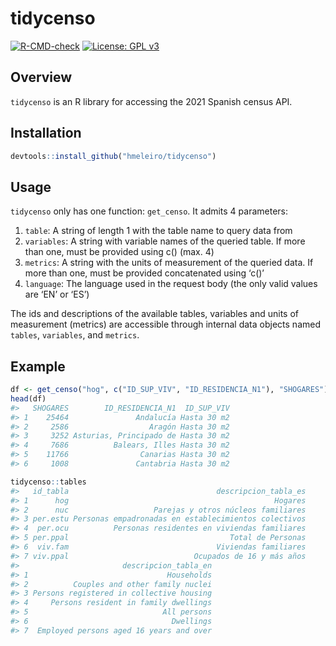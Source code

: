 
# tidycenso

<!-- badges: start -->

[![R-CMD-check](https://github.com/hmeleiro/tidycenso/actions/workflows/R-CMD-check.yaml/badge.svg)](https://github.com/hmeleiro/tidycenso/actions/workflows/R-CMD-check.yaml)
[![License: GPL
v3](https://img.shields.io/badge/License-GPLv3-blue.svg)](https://www.gnu.org/licenses/gpl-3.0)

<!-- badges: end -->

## Overview

`tidycenso` is an R library for accessing the 2021 Spanish census API.

## Installation

``` r
devtools::install_github("hmeleiro/tidycenso")
```

## Usage

`tidycenso` only has one function: `get_censo`. It admits 4 parameters:

1.  `table`: A string of length 1 with the table name to query data from
2.  `variables`: A string with variable names of the queried table. If
    more than one, must be provided using c() (max. 4)
3.  `metrics`: A string with the units of measurement of the queried
    data. If more than one, must be provided concatenated using ‘c()’
4.  `language`: The language used in the request body (the only valid
    values are ‘EN’ or ‘ES’)

The ids and descriptions of the available tables, variables and units of
measurement (metrics) are accessible through internal data objects named
`tables`, `variables`, and `metrics`.

## Example

``` r
df <- get_censo("hog", c("ID_SUP_VIV", "ID_RESIDENCIA_N1"), "SHOGARES")
head(df)
#>   SHOGARES        ID_RESIDENCIA_N1  ID_SUP_VIV
#> 1    25464               Andalucía Hasta 30 m2
#> 2     2586                  Aragón Hasta 30 m2
#> 3     3252 Asturias, Principado de Hasta 30 m2
#> 4     7686          Balears, Illes Hasta 30 m2
#> 5    11766                Canarias Hasta 30 m2
#> 6     1008               Cantabria Hasta 30 m2

tidycenso::tables
#>   id_tabla                                 descripcion_tabla_es
#> 1      hog                                              Hogares
#> 2      nuc                   Parejas y otros núcleos familiares
#> 3 per.estu Personas empadronadas en establecimientos colectivos
#> 4  per.ocu          Personas residentes en viviendas familiares
#> 5 per.ppal                                    Total de Personas
#> 6  viv.fam                                 Viviendas familiares
#> 7 viv.ppal                            Ocupados de 16 y más años
#>                       descripcion_tabla_en
#> 1                               Households
#> 2          Couples and other family nuclei
#> 3 Persons registered in collective housing
#> 4     Persons resident in family dwellings
#> 5                              All persons
#> 6                                Dwellings
#> 7  Employed persons aged 16 years and over
```
